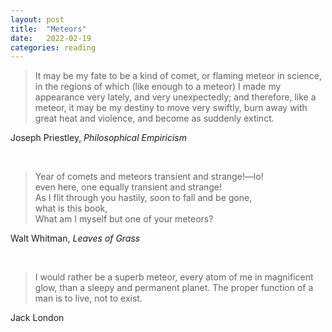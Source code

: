 ```yaml
---
layout: post
title:  "Meteors"
date:   2022-02-19
categories: reading
---
```


> It may be my fate to be a kind of comet, or flaming meteor in science, in the regions of which (like enough to a meteor) I made my appearance very lately, and very unexpectedly; and therefore, like a meteor, it may be my destiny to move very swiftly, burn away with great heat and violence, and become as suddenly extinct.

Joseph Priestley, _Philosophical Empiricism_

<br/>

> Year of comets and meteors transient and strange!—lo! <br/>
> even here, one equally transient and strange! <br/>
> As I flit through you hastily, soon to fall and be gone, <br/>
> what is this book, <br/>
> What am I myself but one of your meteors?

Walt Whitman, _Leaves of Grass_

<br/>

> I would rather be a superb meteor, every atom of me in magnificent glow, than a sleepy and permanent planet. The proper function of a man is to live, not to exist.

Jack London